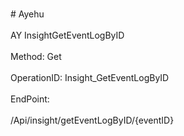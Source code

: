 <br>#     Ayehu</br>
<br>AY InsightGetEventLogByID</br>
<br>Method: Get</br>
<br>OperationID: Insight_GetEventLogByID</br>
<br>EndPoint:</br>
<br>/Api/insight/getEventLogByID/{eventID}</br>
